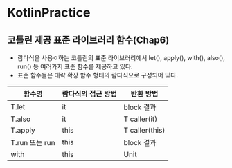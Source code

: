 # KotlinPractice

## 코틀린 제공 표준 라이브러리 함수(Chap6)
- 람다식을 사용ㅇ하는 코틀린의 표준 라이브러리에서 let(), apply(), with(), also(), run() 등 여러가지 표준 함수를 제공하고 있다.
- 표준 함수들은 대략 확장 함수 형태의 람다식으로 구성되어 있다.

|함수명|람다식의 접근 방법|반환 방법|
|------|---|---|
|T.let|it|block 결과|
|T.also|it|T caller(it)|
|T.apply|this|T caller(this)|
|T.run 또는 run|this|block 결과|
|with|this|Unit|
